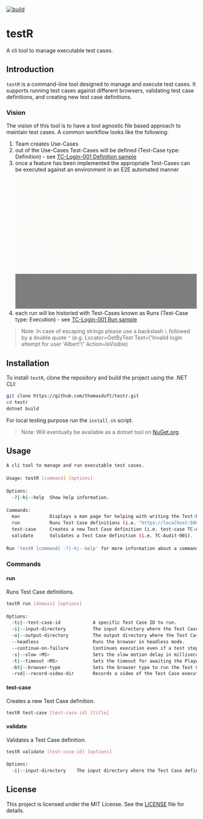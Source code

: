 [![build](https://github.com/thomasduft/testr/actions/workflows/build.yml/badge.svg)](https://github.com/thomasduft/testr/actions/workflows/build.yml)

# testR

A cli tool to manage executable test cases.

## Introduction

`testR` is a command-line tool designed to manage and execute test cases. It supports running test cases against different browsers, validating test case definitions, and creating new test case definitions.

### Vision

The vision of this tool is to have a tool agnostic file based approach to maintain test cases. A common workflow looks like the following:

1. Team creates Use-Cases
2. out of the Use-Cases Test-Cases will be defined (Test-Case type: Definition) - see [TC-Login-001 Definition sample](samples/Definitions/TC-Login-001.md)
3. once a feature has been implemented the appropriate Test-Cases can be executed against an environment in an E2E automated manner
  ![Sample Run](TC-001-Login-Run.gif)
4. each run will be historied with Test-Cases known as Runs (Test-Case type: Execution) - see [TC-Login-001 Run sample](samples/Runs/TC-Login-001.md)

> Note: In case of escaping strings please use a backslash `\` followed by a double quote `"` (e.g. Locator=GetByText Text=\\"Invalid login attempt for user 'Albert'\\" Action=IsVisible)

## Installation

To install `testR`, clone the repository and build the project using the .NET CLI:

```sh
git clone https://github.com/thomasduft/testr.git
cd testr
dotnet build
```

For local testing purpose run the `install.sh` script.

> Note: Will eventually be available as a dotnet tool on [NuGet.org](https://www.nuget.org/).

## Usage

```bash
A cli tool to manage and run executable test cases.

Usage: testR [command] [options]

Options:
  -?|-h|--help  Show help information.

Commands:
  man           Displays a man page for helping with writing the Test-Data syntax within a Test Case.
  run           Runs Test Case definitions (i.e. "https://localhost:5001" -tc TC-Audit-001).
  test-case     Creates a new Test Case definition (i.e. test-case TC-Audit-001 "My TestCase Title").
  validate      Validates a Test Case definition (i.e. TC-Audit-001).

Run 'testR [command] -?|-h|--help' for more information about a command.
```

### Commands

#### run

Runs Test Case definitions.

```sh
testR run [domain] [options]

Options:
  -tc|--test-case-id            A specific Test Case ID to run.
  -i|--input-directory          The input directory where the Test Case definition is located. (default: .)
  -o|--output-directory         The output directory where the Test Case result will be stored. (default: .)
  --headless                    Runs the browser in headless mode.
  --continue-on-failure         Continues execution even if a test step fails.
  -s|--slow <MS>                Sets the slow motion delay in milliseconds.
  -t|--timeout <MS>             Sets the timeout for awaiting the Playwright Locator in milliseconds. (default: 30000)
  -bt|--browser-type            Sets the browser type to run the Test Case against (Chrome, Firefox, Webkit). (default: Chrome)
  -rvd|--record-video-dir       Records a video of the Test Case execution to the specified directory.
```

#### test-case

Creates a new Test Case definition.

```sh
testR test-case [test-case-id] [title]
```

#### validate

Validates a Test Case definition.

```sh
testR validate [test-case-id] [options]

Options:
  -i|--input-directory    The input directory where the Test Case definition is located. (default: .)
```

## License

This project is licensed under the MIT License. See the [LICENSE](LICENSE) file for details.